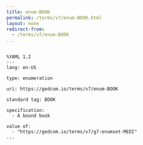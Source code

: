 ```yaml
---
title: enum-BOOK
permalink: /terms/v7/enum-BOOK.html
layout: none
redirect-from:
  - /terms/v7/enum-BOOK
...
```


```

%YAML 1.2
---
lang: en-US

type: enumeration

uri: https://gedcom.io/terms/v7/enum-BOOK

standard tag: BOOK

specification:
  - A bound book

value of:
  - "https://gedcom.io/terms/v7/g7:enumset-MEDI"
...

```
